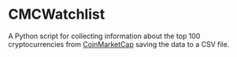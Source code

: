 # CMCWatchlist
A Python script for collecting information about the top 100 cryptocurrencies  from [CoinMarketCap](https://coinmarketcap.com/) saving the data to a CSV file.
